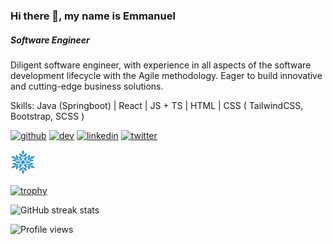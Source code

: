### Hi there 👋, my name is Emmanuel
##### Software Engineer
Diligent software engineer, with experience in all aspects of the software development lifecycle with the Agile methodology. Eager to build innovative and cutting-edge business solutions.

Skills: Java (Springboot) | React | JS + TS | HTML | CSS ( TailwindCSS, Bootstrap, SCSS )



[<img src='https://cdn.jsdelivr.net/npm/simple-icons@3.0.1/icons/github.svg' alt='github' height='40'>](https://github.com/masterscode)  [<img src='https://cdn.jsdelivr.net/npm/simple-icons@3.0.1/icons/dev-dot-to.svg' alt='dev' height='40'>](https://dev.to/imanuel)  [<img src='https://cdn.jsdelivr.net/npm/simple-icons@3.0.1/icons/linkedin.svg' alt='linkedin' height='40'>](https://www.linkedin.com/in/ogbinaka-emmanuel/)  [<img src='https://cdn.jsdelivr.net/npm/simple-icons@3.0.1/icons/twitter.svg' alt='twitter' height='40'>](https://twitter.com/masterscodes)  

<a href='https://archiveprogram.github.com/'><img src='https://raw.githubusercontent.com/acervenky/animated-github-badges/master/assets/acbadge.gif' width='40' height='40'></a> 

[![trophy](https://github-profile-trophy.vercel.app/?username=masterscode)](https://github.com/ryo-ma/github-profile-trophy)

![GitHub streak stats](https://github-readme-streak-stats.herokuapp.com/?user=masterscode)  

![Profile views](https://gpvc.arturio.dev/masterscode)  

